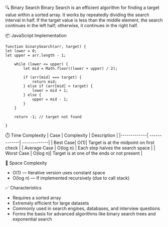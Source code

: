 🔍 Binary Search
Binary Search is an efficient algorithm for finding a target value within a sorted array. It works by repeatedly dividing the search interval in half. If the target value is less than the middle element, the search continues in the left half; otherwise, it continues in the right half.

📦 JavaScript Implementation

```
function binarySearch(arr, target) {
let lower = 0;
let upper = arr.length - 1;

    while (lower <= upper) {
        let mid = Math.floor((lower + upper) / 2);

        if (arr[mid] === target) {
            return mid;
        } else if (arr[mid] < target) {
            lower = mid + 1;
        } else {
            upper = mid - 1;
        }
    }

    return -1; // target not found

}
```

⏱️ Time Complexity
| Case | Complexity | Description |
|-------------| -------------| -------------|
| Best Case| O(1)| Target is at the midpoint on first check |
| Average Case | O(log n) | Each step halves the search space |
| Worst Case | O(log n)| Target is at one of the ends or not present |

🧠 Space Complexity

- O(1) — Iterative version uses constant space
- O(log n) — If implemented recursively (due to call stack)

✅ Characteristics

- Requires a sorted array
- Extremely efficient for large datasets
- Commonly used in search engines, databases, and interview questions
- Forms the basis for advanced algorithms like binary search trees and exponential search
